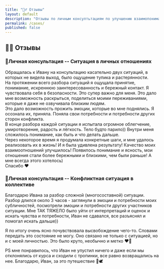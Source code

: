 ```yaml
---
title: "💁‍♂️ Отзывы"
layout: default
description: "Отзывы по личным консултьтациям по улучшению взаимопонимания в отношениях"
permalink: /cases/
published: false
---
```

## 💁‍♂️ Отзывы

### 👩Личная консультация -- Cитуация в личных отношениях
Обращалась к Ивану на консультацию касательно двух ситуаций, в которых не видела выход, было ощущение тупика и растерянности.  
На протяжении всего разбора ситуаций я ощущала принятие, понимание, искреннюю заинтересованность и бережный контакт. Я чувствовала себя в безопасности. Это супер важно для меня. Это дало мне возможность раскрыться, поделиться моими переживаниями, которые я даже не озвучивала близким людям.  
Это дало возможность прожить эмоции, которые во мне поднялись. Я осознала их, приняла.
Поняла свои потребности и потребности других сторон конфликта.  
В конце разбора каждой ситуации я испытала огромное облегчение, умиротворение, радость и лёгкость. Тело будто парило)) Внутри меня сложилось понимание, как быть и что делать дальше.  
Через некоторое время я продумала конкретные шаги, и мне удалось реализовать их в жизнь! И я была удивлена результату! Качество моих взаимоотношений улучшилось! Появилось понимание и ясность, мои отношения стали более бережными и близкими, чем были раньше! А мне всегда этого хотелось)  
Спасибо ❤️

### 👩Личная консультация -- Конфликтная ситуация в коллективе
Благодарю Ивана за разбор сложной (многосоставной) ситуации.
Разбор длился около 3 часов - заглянули в эмоции и потребности моих субличностей, посмотрели эмоции и потребности других участников ситуации.
Мне ТАК ТЯЖЕЛО было уйти от интерпретаций и оценок и искать чувства и потребности, Иван не сдавался, все разъяснял и помогал искать дальше))

Я по итогу очень ясно почувствовала высвобождение чего-то. Словами передать это состояние не могу. Оно связано не только с ситуацией, но и с моей личностью.
Это было круто, необычно и метко ❤️🌺

PS   мне понравилось, что Иван не упустил ничего и даже если мы отклонялись от курса и сходили с тропинки, все равно возвращались на нее. Благодарю, Иван, за это путешествие 🌺🕊
